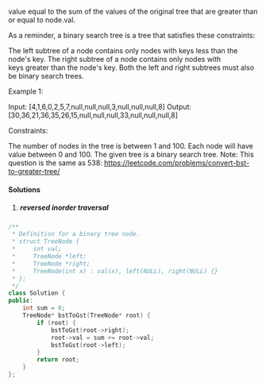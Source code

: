 value equal to the sum of the values of the original tree that are greater than or equal to node.val.

As a reminder, a binary search tree is a tree that satisfies these constraints:

The left subtree of a node contains only nodes with keys less than the node's key.
The right subtree of a node contains only nodes with keys greater than the node's key.
Both the left and right subtrees must also be binary search trees.
 

Example 1:



Input: [4,1,6,0,2,5,7,null,null,null,3,null,null,null,8]
Output: [30,36,21,36,35,26,15,null,null,null,33,null,null,null,8]
 

Constraints:

The number of nodes in the tree is between 1 and 100.
Each node will have value between 0 and 100.
The given tree is a binary search tree.
Note: This question is the same as 538: https://leetcode.com/problems/convert-bst-to-greater-tree/

#### Solutions

1. ##### reversed inorder traversal

```cpp
/**
 * Definition for a binary tree node.
 * struct TreeNode {
 *     int val;
 *     TreeNode *left;
 *     TreeNode *right;
 *     TreeNode(int x) : val(x), left(NULL), right(NULL) {}
 * };
 */
class Solution {
public:
    int sum = 0;
    TreeNode* bstToGst(TreeNode* root) {
        if (root) {
            bstToGst(root->right);
            root->val = sum += root->val;
            bstToGst(root->left);
        }
        return root;
    }
};
```